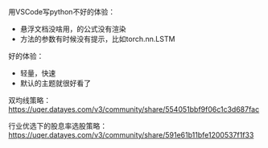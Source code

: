 用VSCode写python不好的体验：
- 悬浮文档没啥用，的公式没有渲染
- 方法的参数有时候没有提示，比如torch.nn.LSTM

好的体验：
- 轻量，快速
- 默认的主题就很好看了



双均线策略：
https://uqer.datayes.com/v3/community/share/554051bbf9f06c1c3d687fac

行业优选下的股息率选股策略：
https://uqer.datayes.com/v3/community/share/591e61b11bfe1200537f1f33

